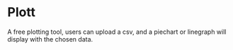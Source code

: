 # Plott
A free plotting tool, users can upload a csv, and a piechart or linegraph will display with the chosen data.
